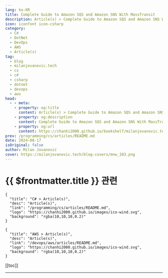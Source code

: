 ```yaml
---
lang: ko-KR
title: Complete Guide to Amazon SQS and Amazon SNS With MassTransit
description: Article(s) > Complete Guide to Amazon SQS and Amazon SNS With MassTransit
icon: iconfont icon-csharp
category: 
  - C#
  - DotNet
  - DevOps
  - AWS
  - Article(s)
tag: 
  - blog
  - milanjovanovic.tech
  - cs
  - c#
  - csharp
  - dotnet
  - devops
  - aws
head:
  - - meta:
    - property: og:title
      content: Article(s) > Complete Guide to Amazon SQS and Amazon SNS With MassTransit
    - property: og:description
      content: Complete Guide to Amazon SQS and Amazon SNS With MassTransit
    - property: og:url
      content: https://chanhi2000.github.io/bookshelf/milanjovanovic.tech/complete-guide-to-amazon-sqs-and-amazon-sns-with-masstransit.html
prev: /programming/cs/articles/README.md
date: 2024-08-17
isOriginal: false
author: Milan Jovanović
cover: https://milanjovanovic.tech/blog-covers/mnw_103.png
---
```


# {{ $frontmatter.title }} 관련

```component VPCard
{
  "title": "C# > Article(s)",
  "desc": "Article(s)",
  "link": "/programming/cs/articles/README.md",
  "logo": "https://chanhi2000.github.io/images/ico-wind.svg",
  "background": "rgba(10,10,10,0.2)"
}
```

```component VPCard
{
  "title": "AWS > Article(s)",
  "desc": "Article(s)",
  "link": "/devops/aws/articles/README.md",
  "logo": "https://chanhi2000.github.io/images/ico-wind.svg",
  "background": "rgba(10,10,10,0.2)"
}
```

[[toc]]

---

<SiteInfo
  name="Complete Guide to Amazon SQS and Amazon SNS With MassTransit"
  desc="In this article, we'll explore how to use Amazon SQS and SNS for asynchronous messaging in .NET applications. We'll also see how MassTransit simplifies the process, enabling you to build robust message-driven systems."
  url="https://milanjovanovic.tech/blog/complete-guide-to-amazon-sqs-and-amazon-sns-with-masstransit/"
  logo="https://milanjovanovic.tech/profile_favicon.png"
  preview="https://milanjovanovic.tech/blog-covers/mnw_103.png"/>

<!-- TODO: 작성 -->

<!-- 
Have you ever wondered how large-scale systems handle traffic spikes or maintain performance even when parts of the system are temporarily down?
The answer lies in asynchronous messaging.

Asynchronous messaging is, at its core, about decoupling.
Our components can operate independently and communicate through a message queue or topic.
If one service (component) is temporarily unavailable, the others can continue working.
This improves our system's scalability, resilience, and fault tolerance.

In this article, we'll explore how to use Amazon SQS and SNS for asynchronous messaging in .NET applications.

We'll also see how MassTransit simplifies the process, enabling you to build robust message-driven systems.

Let's dive in.

---

## What is Amazon SQS?

<a href="https://aws.amazon.com/sqs/">Amazon Simple Queue Service</a> (SQS) is a fully managed message queueing service. It facilitates the decoupling and scaling of microservices and distributed systems.

SQS acts as a reliable middleman for asynchronous communication. It enables different components of your architecture to exchange messages without needing to be online or directly connected at the same time. Messages are stored in queues and consumed on demand.

SQS offers two distinct queue types depending on your requirements:

- **Standard Queues**: Ideal for high-throughput scenarios. Standard Queues provide at-least-once delivery and best-effort ordering.
- **FIFO Queues**: Recommended when maintaining message order is required. FIFO Queues guarantee exactly-once processing and preserve the sequence in which messages are sent.

Let's say we have two services - `Stock` and `Reporting`. When a user creates a purchase order in the `Stock` service, we want to notify the `Reporting` service.

SQS allows us to create decoupled communication between these services.
The `Stock` service sends a message to an SQS queue, and the `Reporting` service can poll from the queue to consume messages.

![Amazon SQS.](https://milanjovanovic.tech/blogs/mnw_103/amazon_sqs.png?imwidth=3840)

It's interesting to highlight that SQS uses a polling mechanism for message consumers. When a consumer polls for new messages, SQS starts a <a href="https://docs.aws.amazon.com/AWSSimpleQueueService/latest/SQSDeveloperGuide/sqs-visibility-timeout.html">visibility timeout</a>. SQS doesn't automatically delete the messages. Instead, messages are hidden from other consumers until the timeout expires.

When the consumer successfully processes a message, it's removed from the queue. But if the visibility timeout expires, the message becomes visible and can be delivered again. Other consumers can receive this message when polling from SQS. This is why SQS offers at-least-once delivery (for standard queues). You will have to implement <a href="idempotent-consumer-handling-duplicate-messages">**idempotency in the consumer**</a>.

---

## Amazon SQS and Competing Consumers

Let's introduce another service into our system - the `Risk Management` service. When multiple consumers (services) poll an SQS queue, each wants to retrieve and process messages as they become available. However, once a message is successfully received and processed by one consumer, it's removed from the queue.

Why is this a problem?

Other consumers who might have been polling will miss out on that specific message. This is known as <a href="https://learn.microsoft.com/en-us/azure/architecture/patterns/competing-consumers">competing consumers</a>.

Let's consider the example of `Reporting` and `Risk Management` services polling the same queue. If a new message arrives, only one of these services will "win" the race and retrieve it for processing. The other service won't find that message even if it polls moments later.

![Amazon SQS and competing consumers.](https://milanjovanovic.tech/blogs/mnw_103/amazon_sqs_competing_consumers.png?imwidth=3840)

So, how can we solve this?

We could introduce a dedicated queue for each service. However, the producer now needs to publish to multiple queues. This creates a possibility for some (not so) interesting partial failures. What happens if we successfully publish to one queue but fail to publish to the other?

You can see how this becomes difficult to scale while maintaining reliability.

Luckily, there's a solution.

---

## Amazon SNS to The Rescue

<a href="https://aws.amazon.com/sns/">Amazon Simple Notification Service</a> (SNS) is a fully managed pub/sub messaging service. It allows publishers to send messages to multiple subscribers (topics) simultaneously.

SNS operates on the principle of publishers and subscribers. Publishers send messages to an SNS topic, while subscribers express interest in specific topics and receive messages published to those topics. This decoupled architecture allows you to add or remove subscribers without impacting the publisher or other subscribers.

SNS seamlessly integrates with SQS, allowing you to create a powerful combination where SNS handles the fan-out of messages, and SQS queues ensure that each message is processed exclusively by a single consumer (service).

Instead of sending a message to the queue, the `Stock` service now publishes to an SNS topic. Both the `Reporting` and `Risk Management` services create their own SQS queues and subscribe these queues to the SNS topic. When a new message is published to the SNS topic, SNS delivers it to both SQS queues. Each queue receives its own copy of the message.

If we want to introduce a new service, we'll create a new SQS queue and subscribe it to the topic.

![Amazon SNS.](https://milanjovanovic.tech/blogs/mnw_103/amazon_sns.png?imwidth=3840)

---

## MassTransit Integration With SQS and SNS

How can we use SNS and SQS from a .NET application?

You could use the official AWS SDKs. The benefit is you'll have more control over messaging. However, you will need to write more code to receive and handle messages successfully.

So, I want to suggest a different approach.

MassTransit is one of the most popular messaging libraries in .NET. It provides a set of messaging abstractions on top of the supported message transports.

I wrote an article about <a href="using-masstransit-with-rabbitmq-and-azure-service-bus">**using MassTransit with RabbitMQ and Azure Service Bus**</a>.

But we'll focus on using MassTransit with SQS and SNS.

Let's start by installing the NuGet package we'll need:

```powershell
Install-Package MassTransit.AmazonSQS
```

Next, we'll need to configure MassTransit with our .NET applications.

Here's the MassTransit configuration for the `Stock` service:

```cs
builder.Services.AddMassTransit(configure =>
{
    configure.AddConsumer<PurchaseOrderSentConsumer>().Endpoint(e => e.InstanceId = "stocks");

    configure.UsingAmazonSqs((context, cfg) =>
    {
        cfg.Host("eu-central-1", h =>
        {
            h.AccessKey(builder.Configuration["AmazonSqs:AccessKey"]!);
            h.SecretKey(builder.Configuration["AmazonSqs:SecretKey"]!);

            h.Scope("stocks-platform", scopeTopics: true);
        });

        cfg.ConfigureEndpoints(context, new KebabCaseEndpointNameFormatter("stocks-platform-", false));
    });
});
```

Here are a few things I want to highlight here:

- `UsingAmazonSqs` - Configures SQS (and SNS) as the message transport.
- `Scope` - Adds a prefix to SNS topic names. This helps distinguish topics from other applications and environments.
- `Endpoint` - Sets the `InstanceId`, which is appended to the endpoint (queue) name.
- `ConfigureEndpoints` - Allows us to specify a prefix for endpoint (queue) names. The idea is the same as the topic name prefix.

You'll also need to configure an <a href="https://masstransit.io/documentation/configuration/transports/amazon-sqs#example-iam-policy">IAM policy</a> that gives MassTransit the required permissions for AWS resources.

And with this setup in place, you can use MassTransit to publish messages. Here's an endpoint that accepts a purchase order and publishes a `PurchaseOrderSent` message.

```cs
app.MapPost("purchase-orders", async (PurchaseOrderRequest request, IPublishEndpoint publishEndpoint) =>
{
    var purchaseOrder = new PurchaseOrder
    {
        Id = Guid.NewGuid(),
        Ticker = request.Ticker,
        LimitPrice = request.LimitPrice,
        Quantity = request.Quantity
    };

    OrdersDb.Add(purchaseOrder);

    await publishEndpoint.Publish(new PurchaseOrderSent(purchaseOrder.Id));

    return Results.Ok(purchaseOrder);
});
```

We will process the purchase order in the `PurchaseOrderSentConsumer`.
If it's successfully processed (filled), we will publish an `OrderFilled` message.

The `Risk Management` service can subscribe to this message using MassTransit.
The configuration is almost identical, with the only difference being the endpoint's `InstanceId`.

```cs
builder.Services.AddMassTransit(configure =>
{
    configure.AddConsumer<OrderFilledConsumer>().Endpoint(e => e.InstanceId = "risk-management");

    configure.UsingAmazonSqs((context, cfg) =>
    {
        cfg.Host("eu-central-1", h =>
        {
            h.AccessKey(builder.Configuration["AmazonSqs:AccessKey"]!);
            h.SecretKey(builder.Configuration["AmazonSqs:SecretKey"]!);

            h.Scope("stocks-platform", true);
        });

        cfg.ConfigureEndpoints(context, new KebabCaseEndpointNameFormatter("stocks-platform-", false));
    });
});
```

---

## Broker Topology in AWS

MassTransit will automatically create the required queues, topics, and subscriptions in AWS. If needed, you can further configure the SQS and SNS resources.

Of course, you can also create the required infrastructure in AWS and tell MassTransit to use it.

But let's keep it simple and allow MassTransit to provision the AWS resources.

By default, MassTransit creates standard SQS queues. Here's what we get in Amazon SQS.

![Amazon SQS queues created by MassTransit.](https://milanjovanovic.tech/blogs/mnw_103/amazon_sqs_queues.png?imwidth=3840)

And here's what we get in Amazon SNS:

![Amazon SNS topics created by MassTransit.](https://milanjovanovic.tech/blogs/mnw_103/amazon_sns_topics.png?imwidth=3840)

MassTransit automatically configures the required subscriptions between the topic and queues.

And we are ready to start publishing and consuming messages.

---

## In Summary

Asynchronous communication and decoupling are pivotal in achieving scalability, resilience, and fault tolerance. Amazon SQS and SNS provide the building blocks of message-driven architectures in the AWS cloud.

We explored the core concepts of SQS and SNS, understanding how they enable reliable message delivery and fan-out capabilities.

MassTransit provides an excellent abstraction layer over SQS and SNS, simplifying development. We can focus on solving the business problems and delivering value to our users.

The combination of Amazon SQS, SNS, and MassTransit gives us robust tools for building modern, event-driven applications.

Thanks for reading, and I'll see you next week!

::: note P.S.

You can find the source code for this article in <a href="https://github.com/m-jovanovic/aws-tutorials">**this repository**</a>, under the `Amazon SQS and SNS` folder.

:::

-->

